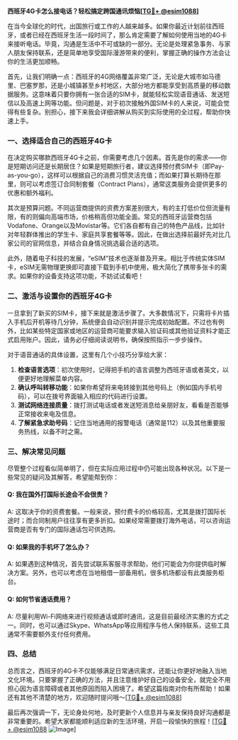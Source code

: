 **西班牙4G卡怎么接电话？轻松搞定跨国通讯烦恼[[TG💪+ @esim1088](https://t.me/s/esim1088)]**

在当今全球化的时代，出国旅行或工作的人越来越多。如果你最近计划前往西班牙，或者已经在西班牙生活一段时间了，那么肯定需要了解如何使用当地的4G卡来接听电话。毕竟，沟通是生活中不可或缺的一部分。无论是处理紧急事务、与家人朋友保持联系，还是简单地享受国际漫游带来的便利，掌握正确的操作方法会让你的生活更加顺畅。

首先，让我们明确一点：西班牙的4G网络覆盖非常广泛，无论是大城市如马德里、巴塞罗那，还是小城镇甚至乡村地区，大部分地方都能享受到高质量的移动数据服务。这意味着只要你拥有一张合适的SIM卡，就能轻松实现语音通话、发送短信以及高速上网等功能。但问题是，对于初次接触外国SIM卡的人来说，可能会觉得有些复杂。别担心，接下来我会详细讲解从购买到实际使用的全过程，帮助你快速上手。

### 一、选择适合自己的西班牙4G卡

在决定购买哪款西班牙4G卡之前，你需要考虑几个因素。首先是你的需求——你是短期访问还是长期居住？如果是短期旅行者，建议选择预付费SIM卡（即Pay-as-you-go），这样可以根据自己的消费习惯灵活充值；而如果打算长期待在那里，则可以考虑签订合同制套餐（Contract Plans），通常这类服务会提供更多的优惠和额外福利。

其次是预算问题。不同运营商提供的资费方案差别很大，有的主打低价位但流量有限，有的则偏向高端市场，价格稍高但功能全面。常见的西班牙运营商包括Vodafone、Orange以及Movistar等。它们各自都有自己的特色产品线，比如针对年轻群体推出的学生卡、家庭共享套餐等等。因此，在做出选择前最好先对比几家公司的官网信息，并结合自身情况挑选最合适的选项。

此外，随着电子科技的发展，“eSIM”技术也逐渐普及开来。相比于传统实体SIM卡，eSIM无需物理更换即可直接下载到手机中使用，极大简化了携带多张卡的需求。如果你的设备支持这项功能，不妨试试看吧！

### 二、激活与设置你的西班牙4G卡

一旦拿到了新买的SIM卡，接下来就是激活步骤了。大多数情况下，只需将卡片插入手机后开机等待几分钟，系统便会自动识别并提示完成初始配置。不过也有例外，比如某些特定国家或地区的运营商可能要求输入验证码或其他验证资料才能正式启用账户。因此，请务必仔细阅读说明书，确保按照指示一步步操作。

对于语音通话的具体设置，这里有几个小技巧分享给大家：

1. **检查语言选项**：初次使用时，记得把手机的语言调整为西班牙语或者英文，以便更好地理解菜单内容。
2. **确认呼叫转移功能**：如果你希望将来电转接到其他号码上（例如国内手机号码），可以在拨号界面输入相应的代码进行设置。
3. **测试网络连接质量**：拨打测试电话或者发送短消息给亲朋好友，看看是否能够正常接收来电及信息。
4. **了解紧急求助号码**：记住当地通用的报警电话（通常是112）以及其他重要服务热线，以备不时之需。

### 三、解决常见问题

尽管整个过程看似简单明了，但在实际应用过程中仍可能出现各种状况。以下是一些常见的疑问及其解答，希望能帮到你：

#### Q: 我在国外打国际长途会不会很贵？
A: 这取决于你的资费套餐。一般来说，预付费卡的价格较高，尤其是拨打国际长途时；而合同制用户往往享有更多折扣。如果经常需要拨打海外电话，可以咨询运营商是否有专门的国际通话包可供选购。

#### Q: 如果我的手机坏了怎么办？
A: 如果遇到这种情况，首先尝试联系客服寻求帮助，他们可能会为你提供临时解决方案。另外，也可以考虑在当地租借一部备用机，很多机场都设有此类服务柜台。

#### Q: 如何节省通话费用？
A: 尽量利用Wi-Fi网络来进行视频通话或即时通讯，这是目前最经济实惠的方式之一。同时，也可以通过Skype、WhatsApp等应用程序与他人保持联系，这些工具通常不需要额外支付任何费用。

### 四、总结

总而言之，西班牙的4G卡不仅能够满足日常通讯需求，还能让你更好地融入当地文化环境。只要掌握了正确的方法，并且注意维护好自己的设备安全，就完全不用担心因为语言障碍或者其他原因而陷入困境了。希望这篇指南对你有所帮助！如果还有其他不清楚的地方，欢迎随时提问哦～[[TG💪+ @esim1088](https://t.me/s/esim1088)]

最后再次强调一下，无论身处何地，及时更新个人信息并与亲友保持良好沟通都是非常重要的。希望大家都能顺利适应新的生活环境，开启一段愉快的旅程！[[TG💪+ @esim1088](https://t.me/s/esim1088) ![Image](https://i.postimg.cc/4NQfJmqS/Snipaste-2025-05-13-00-14-12.png)]